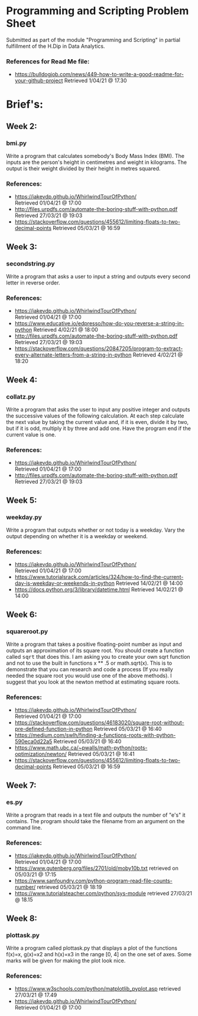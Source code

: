 # Programming and Scripting Problem Sheet
 Submitted as part of the module "Programming and Scripting" in partial fulfillment of the H.Dip in Data Analytics. 

### References for Read Me file:  

* https://bulldogjob.com/news/449-how-to-write-a-good-readme-for-your-github-project
 Retrieved 1/04/21 @ 17.30

# Brief's: 

## Week 2:

### bmi.py
  Write a program that calculates somebody's Body Mass Index (BMI). 
  The inputs are the person's height in centimetres and weight in kilograms.
  The output  is their weight divided by their height in metres squared.
  
  ### References:
  
  * https://jakevdp.github.io/WhirlwindTourOfPython/  
      Retrieved 01/04/21 @ 17:00
  * http://files.urpdfs.com/automate-the-boring-stuff-with-python.pdf
      Retrieved 27/03/21 @ 19:03
  * https://stackoverflow.com/questions/455612/limiting-floats-to-two-decimal-points
      Retrieved 05/03/21 @ 16:59


## Week 3:

### secondstring.py
  Write a program that asks a user to input a string and outputs every second letter in reverse order. 

  ### References: 
  
  * https://jakevdp.github.io/WhirlwindTourOfPython/  
      Retrieved 01/04/21 @ 17:00  
  * https://www.educative.io/edpresso/how-do-you-reverse-a-string-in-python
      Retrieved 4/02/21 @ 18:00
  * http://files.urpdfs.com/automate-the-boring-stuff-with-python.pdf
      Retrieved 27/03/21 @ 19:03
  * https://stackoverflow.com/questions/20847205/program-to-extract-every-alternate-letters-from-a-string-in-python
      Retrieved 4/02/21 @ 18:20

## Week 4:
### collatz.py
  Write a program that asks the user to input any positive integer and outputs the successive values of the following calculation.
  At each step calculate the next value by taking the current value and, if it is even, divide it by two, but if it is odd, multiply it by three and add one.
  Have the program end if the current value is one.

  ### References:
  
   * https://jakevdp.github.io/WhirlwindTourOfPython/  
      Retrieved 01/04/21 @ 17:00  
   * http://files.urpdfs.com/automate-the-boring-stuff-with-python.pdf
      Retrieved 27/03/21 @ 19:03

## Week 5:
### weekday.py
  Write a program that outputs whether or not today is a weekday. Vary the output depending on whether it is a weekday or weekend.

 ### References:
 
   * https://jakevdp.github.io/WhirlwindTourOfPython/  
      Retrieved 01/04/21 @ 17:00 
   * https://www.tutorialsrack.com/articles/324/how-to-find-the-current-day-is-weekday-or-weekends-in-python
       Retrieved 14/02/21 @ 14:00
   * https://docs.python.org/3/library/datetime.html
      Retrieved 14/02/21 @ 14:00

## Week 6:
### squareroot.py
  Write a program that takes a positive floating-point number as input and outputs an approximation of its square root.
  You should create a function called <tt>sqrt</tt> that does this.
  I am asking you to create your own sqrt function and not to use the built in functions x ** .5 or math.sqrt(x).
  This is to demonstrate that you can research and code a process (If you really needed the square root you would use one of the above methods).
  I suggest that you look at the newton method at estimating square roots.

  ### References:
  
   * https://jakevdp.github.io/WhirlwindTourOfPython/  
      Retrieved 01/04/21 @ 17:00
   * https://stackoverflow.com/questions/46183020/square-root-without-pre-defined-function-in-python
     Retrieved 05/03/21 @ 16:40
   * https://medium.com/swlh/finding-a-functions-roots-with-python-590eca0d22a5
      Retrieved 05/03/21 @ 16:40
   * https://www.math.ubc.ca/~pwalls/math-python/roots-optimization/newton/
      Retrieved 05/03/21 @ 16:41
   * https://stackoverflow.com/questions/455612/limiting-floats-to-two-decimal-points
      Retrieved 05/03/21 @ 16:59

## Week 7:
### es.py
  Write a program that reads in a text file and outputs the number of "e's" it contains.
  The program should take the filename from an argument on the command line.

  ### References:
  
  * https://jakevdp.github.io/WhirlwindTourOfPython/  
      Retrieved 01/04/21 @ 17:00  
  * https://www.gutenberg.org/files/2701/old/moby10b.txt
    retrieved on 05/03/21 @ 17:15
  * https://www.sanfoundry.com/python-program-read-file-counts-number/
    retrieved 05/03/21 @ 18:19
  * https://www.tutorialsteacher.com/python/sys-module
    retrieved 27/03/21 @ 18.15

## Week 8:
### plottask.py
  Write a program called plottask.py that displays a plot of the functions f(x)=x, g(x)=x2 and h(x)=x3 in the range [0, 4] on the one set of axes.
  Some marks will be given for making the plot look nice.

  ### References: 
  
  * https://www.w3schools.com/python/matplotlib_pyplot.asp 
    retrieved 27/03/21 @ 17.49
  * https://jakevdp.github.io/WhirlwindTourOfPython/  
      Retrieved 01/04/21 @ 17:00
